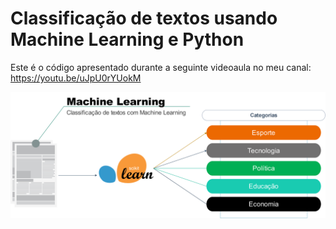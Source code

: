 # Classificação de textos usando Machine Learning e Python
Este é o código apresentado durante a seguinte videoaula no meu canal: https://youtu.be/uJpU0rYUokM

![Image of Yaktocat](images/text-classification-machine-learning.png)
